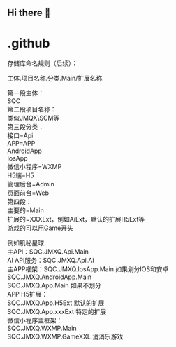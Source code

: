 ## Hi there 👋

<!--

**Here are some ideas to get you started:**

🙋‍♀️ A short introduction - what is your organization all about?
🌈 Contribution guidelines - how can the community get involved?
👩‍💻 Useful resources - where can the community find your docs? Is there anything else the community should know?
🍿 Fun facts - what does your team eat for breakfast?
🧙 Remember, you can do mighty things with the power of [Markdown](https://docs.github.com/github/writing-on-github/getting-started-with-writing-and-formatting-on-github/basic-writing-and-formatting-syntax)
-->

# .github  

存储库命名规则（后续）：  

主体.项目名称.分类.Main/扩展名称  

第一段主体：  
  SQC  
第二段项目名称：  
  类似JMQX\SCM等  
第三段分类：  
  接口=Api  
  APP=APP  
      AndroidApp  
      IosApp  
  微信小程序=WXMP  
  H5端=H5  
  管理后台=Admin  
  页面前台=Web  
第四段：  
  主要的=Main  
  扩展的=XXXExt，例如AiExt，默认的扩展H5Ext等  
  游戏的可以用Game开头  
  
例如肌秘星球  
主API：SQC.JMXQ.Api.Main  
AI API服务：SQC.JMXQ.Api.Ai  
主APP框架：SQC.JMXQ.IosApp.Main      如果划分IOS和安卓  
          SQC.JMXQ.AndroidApp.Main  
          SQC.JMXQ.App.Main         如果不划分  
APP H5扩展：  
          SQC.JMXQ.App.H5Ext        默认的扩展  
          SQC.JMXQ.App.xxxExt       特定的扩展  
微信小程序主框架：  
          SQC.JMXQ.WXMP.Main  
          SQC.JMXQ.WXMP.GameXXL     消消乐游戏  
